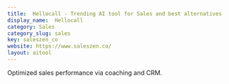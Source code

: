 ```yaml
---
title:  Hellocall - Trending AI tool for Sales and best alternatives
display_name:  Hellocall
category: Sales
category_slug: sales
key: saleszen_co
website: https://www.saleszen.co/
layout: aitool
---
```


Optimized sales performance via coaching and CRM.
